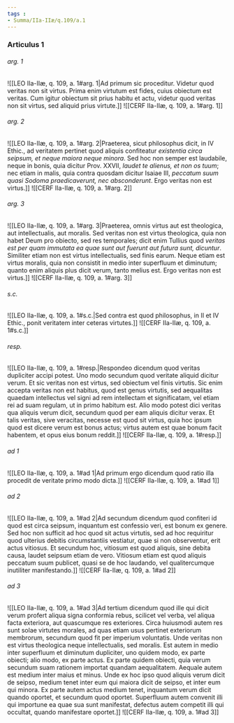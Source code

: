 ```yaml
---
tags : 
- Summa/IIa-IIæ/q.109/a.1
---
```


### Articulus 1

###### arg. 1
![[LEO IIa-IIæ, q. 109, a. 1#arg. 1|Ad primum sic proceditur. Videtur quod veritas non sit virtus. Prima enim virtutum est fides, cuius obiectum est veritas. Cum igitur obiectum sit prius habitu et actu, videtur quod veritas non sit virtus, sed aliquid prius virtute.]]
![[CERF IIa-IIæ, q. 109, a. 1#arg. 1]]

###### arg. 2
![[LEO IIa-IIæ, q. 109, a. 1#arg. 2|Praeterea, sicut philosophus dicit, in IV Ethic., ad veritatem pertinet quod aliquis confiteatur *existentia circa seipsum, et neque maiora neque minora*. Sed hoc non semper est laudabile, neque in bonis, quia dicitur Prov. XXVII, *laudet te alienus, et non os tuum*; nec etiam in malis, quia contra quosdam dicitur Isaiae III, *peccatum suum quasi Sodoma praedicaverunt, nec absconderunt*. Ergo veritas non est virtus.]]
![[CERF IIa-IIæ, q. 109, a. 1#arg. 2]]

###### arg. 3
![[LEO IIa-IIæ, q. 109, a. 1#arg. 3|Praeterea, omnis virtus aut est theologica, aut intellectualis, aut moralis. Sed veritas non est virtus theologica, quia non habet Deum pro obiecto, sed res temporales; dicit enim Tullius quod *veritas est per quam immutata ea quae sunt aut fuerunt aut futura sunt, dicuntur*. Similiter etiam non est virtus intellectualis, sed finis earum. Neque etiam est virtus moralis, quia non consistit in medio inter superfluum et diminutum; quanto enim aliquis plus dicit verum, tanto melius est. Ergo veritas non est virtus.]]
![[CERF IIa-IIæ, q. 109, a. 1#arg. 3]]

###### s.c.
![[LEO IIa-IIæ, q. 109, a. 1#s.c.|Sed contra est quod philosophus, in II et IV Ethic., ponit veritatem inter ceteras virtutes.]]
![[CERF IIa-IIæ, q. 109, a. 1#s.c.]]

###### resp.
![[LEO IIa-IIæ, q. 109, a. 1#resp.|Respondeo dicendum quod veritas dupliciter accipi potest. Uno modo secundum quod veritate aliquid dicitur verum. Et sic veritas non est virtus, sed obiectum vel finis virtutis. Sic enim accepta veritas non est habitus, quod est genus virtutis, sed aequalitas quaedam intellectus vel signi ad rem intellectam et significatam, vel etiam rei ad suam regulam, ut in primo habitum est. Alio modo potest dici veritas qua aliquis verum dicit, secundum quod per eam aliquis dicitur verax. Et talis veritas, sive veracitas, necesse est quod sit virtus, quia hoc ipsum quod est dicere verum est bonus actus; virtus autem est quae bonum facit habentem, et opus eius bonum reddit.]]
![[CERF IIa-IIæ, q. 109, a. 1#resp.]]

###### ad 1
![[LEO IIa-IIæ, q. 109, a. 1#ad 1|Ad primum ergo dicendum quod ratio illa procedit de veritate primo modo dicta.]]
![[CERF IIa-IIæ, q. 109, a. 1#ad 1]]

###### ad 2
![[LEO IIa-IIæ, q. 109, a. 1#ad 2|Ad secundum dicendum quod confiteri id quod est circa seipsum, inquantum est confessio veri, est bonum ex genere. Sed hoc non sufficit ad hoc quod sit actus virtutis, sed ad hoc requiritur quod ulterius debitis circumstantiis vestiatur, quae si non observentur, erit actus vitiosus. Et secundum hoc, vitiosum est quod aliquis, sine debita causa, laudet seipsum etiam de vero. Vitiosum etiam est quod aliquis peccatum suum publicet, quasi se de hoc laudando, vel qualitercumque inutiliter manifestando.]]
![[CERF IIa-IIæ, q. 109, a. 1#ad 2]]

###### ad 3
![[LEO IIa-IIæ, q. 109, a. 1#ad 3|Ad tertium dicendum quod ille qui dicit verum profert aliqua signa conformia rebus, scilicet vel verba, vel aliqua facta exteriora, aut quascumque res exteriores. Circa huiusmodi autem res sunt solae virtutes morales, ad quas etiam usus pertinet exteriorum membrorum, secundum quod fit per imperium voluntatis. Unde veritas non est virtus theologica neque intellectualis, sed moralis. Est autem in medio inter superfluum et diminutum dupliciter, uno quidem modo, ex parte obiecti; alio modo, ex parte actus. Ex parte quidem obiecti, quia verum secundum suam rationem importat quandam aequalitatem. Aequale autem est medium inter maius et minus. Unde ex hoc ipso quod aliquis verum dicit de seipso, medium tenet inter eum qui maiora dicit de seipso, et inter eum qui minora. Ex parte autem actus medium tenet, inquantum verum dicit quando oportet, et secundum quod oportet. Superfluum autem convenit illi qui importune ea quae sua sunt manifestat, defectus autem competit illi qui occultat, quando manifestare oportet.]]
![[CERF IIa-IIæ, q. 109, a. 1#ad 3]]

